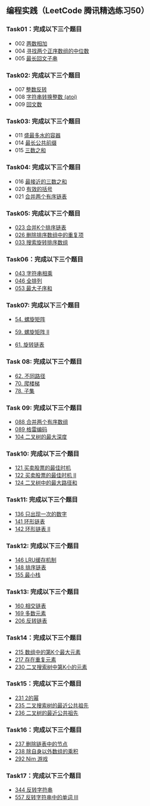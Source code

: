 ## 编程实践（LeetCode 腾讯精选练习50）

### Task01：完成以下三个题目

- 002 [两数相加](https://leetcode-cn.com/problems/add-two-numbers/)
- 004 [寻找两个正序数组的中位数](https://leetcode-cn.com/problems/median-of-two-sorted-arrays/)
- 005 [最长回文子串](https://leetcode-cn.com/problems/longest-palindromic-substring/)

### Task02: 完成以下三个题目

- 007 [整数反转](https://leetcode-cn.com/problems/reverse-integer/)
- 008 [字符串转换整数 (atoi)](https://leetcode-cn.com/problems/string-to-integer-atoi/)
- 009 [回文数](https://leetcode-cn.com/problems/palindrome-number/)

### Task03: 完成以下三个题目

- 011 [盛最多水的容器](https://leetcode-cn.com/problems/container-with-most-water/)
- 014 [最长公共前缀](https://leetcode-cn.com/problems/longest-common-prefix/)
- 015 [三数之和](https://leetcode-cn.com/problems/3sum/)

### Task04: 完成以下三个题目

- 016 [最接近的三数之和](https://leetcode-cn.com/problems/3sum-closest/)
- 020 [有效的括号](https://leetcode-cn.com/problems/valid-parentheses/)
- 021 [合并两个有序链表](https://leetcode-cn.com/problems/merge-two-sorted-lists/)

### Task05: 完成以下三个题目

- [023 合并K个排序链表](https://leetcode-cn.com/problems/merge-k-sorted-lists/)
- [026 删除排序数组中的重复项](https://leetcode-cn.com/problems/remove-duplicates-from-sorted-array/)
- [033 搜索旋转排序数组](https://leetcode-cn.com/problems/search-in-rotated-sorted-array/)

### Task06：完成以下三个题目

- [043 字符串相乘](https://leetcode-cn.com/problems/multiply-strings/)
- [046 全排列](https://leetcode-cn.com/problems/permutations/)
- [053 最大子序和](https://leetcode-cn.com/problems/maximum-subarray/)

### Task07: 完成以下三个题目

- [54. 螺旋矩阵](https://leetcode-cn.com/problems/spiral-matrix/)

- [59. 螺旋矩阵 II](https://leetcode-cn.com/problems/spiral-matrix-ii/)

- [61. 旋转链表](https://leetcode-cn.com/problems/rotate-list/)

### Task 08: 完成以下三个题目

- [62. 不同路径](https://leetcode-cn.com/problems/unique-paths/)
- [70. 爬楼梯](https://leetcode-cn.com/problems/climbing-stairs/)
- [78. 子集](https://leetcode-cn.com/problems/subsets/)

### Task 09: 完成以下三个题目

- [088 合并两个有序数组](https://leetcode-cn.com/problems/merge-sorted-array/)
- [089 格雷编码](https://leetcode-cn.com/problems/gray-code/)
- [104 二叉树的最大深度](https://leetcode-cn.com/problems/maximum-depth-of-binary-tree/)

### Task10: 完成以下三个题目

- [121 买卖股票的最佳时机](https://leetcode-cn.com/problems/best-time-to-buy-and-sell-stock/)
- [122 买卖股票的最佳时机 II](https://leetcode-cn.com/problems/best-time-to-buy-and-sell-stock-ii/)
- [124 二叉树中的最大路径和](https://leetcode-cn.com/problems/binary-tree-maximum-path-sum/)

### Task11: 完成以下三个题目

- [136 只出现一次的数字](https://leetcode-cn.com/problems/single-number/)
- [141 环形链表](https://leetcode-cn.com/problems/linked-list-cycle/)
- [142 环形链表 II](https://leetcode-cn.com/problems/linked-list-cycle-ii/)

### Task12: 完成以下三个题目

- [146 LRU缓存机制](https://leetcode-cn.com/problems/lru-cache/)
- [148 排序链表](https://leetcode-cn.com/problems/sort-list/)
- [155 最小栈](https://leetcode-cn.com/problems/min-stack/)

### Task13: 完成以下三个题目

- [160 相交链表](https://leetcode-cn.com/problems/intersection-of-two-linked-lists/)
- [169 多数元素](https://leetcode-cn.com/problems/majority-element/)
- [206 反转链表](https://leetcode-cn.com/problems/reverse-linked-list/)

### Task14：完成以下三个题目

- [215 数组中的第K个最大元素](https://leetcode-cn.com/problems/kth-largest-element-in-an-array/)
- [217 存在重复元素](https://leetcode-cn.com/problems/contains-duplicate/)
- [230 二叉搜索树中第K小的元素](https://leetcode-cn.com/problems/kth-smallest-element-in-a-bst/)

### Task15：完成以下三个题目

- [231 2的幂](https://leetcode-cn.com/problems/power-of-two/)
- [235 二叉搜索树的最近公共祖先](https://leetcode-cn.com/problems/lowest-common-ancestor-of-a-binary-search-tree/)
- [236 二叉树的最近公共祖先](https://leetcode-cn.com/problems/lowest-common-ancestor-of-a-binary-tree/)

### Task16：完成以下三个题目

- [237 删除链表中的节点](https://leetcode-cn.com/problems/delete-node-in-a-linked-list/)
- [238 除自身以外数组的乘积](https://leetcode-cn.com/problems/product-of-array-except-self/)
- [292 Nim 游戏](https://leetcode-cn.com/problems/nim-game/)

### Task17：完成以下三个题目

- [344 反转字符串](https://leetcode-cn.com/problems/reverse-string/)
- [557 反转字符串中的单词 III](https://leetcode-cn.com/problems/reverse-words-in-a-string-iii/)